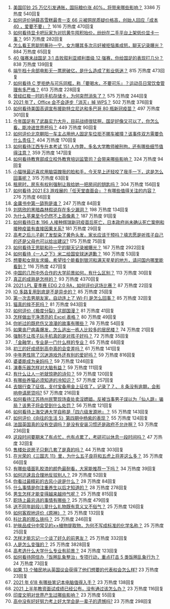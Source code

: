 1. [美国印钞 25 万亿引发通胀，国际粮价涨 40%，将带来哪些影响？](https://www.zhihu.com/question/464253751) 3386 万热度 540回复
1. [如何评价钟薛高雪糕最贵一支 66 元被网民质疑价格高，创始人回应「成本 40 ，爱要不要」？](https://www.zhihu.com/question/465157262) 1616 万热度 470回复
1. [如何看待显卡吧玩家为对抗黄牛囤积抬价，纷纷在二手平台上架低价显卡一事？](https://www.zhihu.com/question/464735756) 951 万热度 282回复
1. [怎么看王思聪怒撕孙一宁，女方曝其多次示好被拒恼羞成怒，聊天记录曝光？](https://www.zhihu.com/question/465193554) 884 万热度 65回复
1. [40 强赛末战国足 3:1 击败叙利亚顺利晋级 12 强赛，你给国足的表现打几分？](https://www.zhihu.com/question/465257701) 838 万热度 139回复
1. [端午档十余部电影无一票房破亿，是什么造成了影业低迷？](https://www.zhihu.com/question/465092815) 815 万热度 473回复
1. [如何看待 C 罗拒绝与可乐同框，称「要喝水，不要可乐」？运动员日常饮食管理有多严格？](https://www.zhihu.com/question/465112331) 613 万热度 228回复
1. [曾经红极一时的手机存储卡，为何突然消失了？](https://www.zhihu.com/question/379697777) 575 万热度 244回复
1. [2021 年了，Office 会不会逐步「消灭」掉 WPS？](https://www.zhihu.com/question/460028327) 502 万热度 376回复
1. [如何看待美国高调宣布援助特立尼达和多巴哥 80 瓶新冠疫苗？](https://www.zhihu.com/question/465072169) 497 万热度 301回复
1. [今年国足有了武磊实力大升，目前战绩很猛啊，国足好像又可以了，你怎么看，能冲进世界杯吗？](https://www.zhihu.com/question/464598980) 449 万热度 90回复
1. [如何评价北京朝阳一车主占用他人固定车位拒不挪车被撞？该事件双方需要负什么责任？](https://www.zhihu.com/question/465097829) 404 万热度 170回复
1. [如何看待江西专升本考试 151 人作弊，多名大学教师被刑拘，还有哪些细节值得注意？](https://www.zhihu.com/question/465076235) 359 万热度 147回复
1. [如何看待教育部成立校外教育培训监管司？会带来哪些影响？](https://www.zhihu.com/question/465193204) 324 万热度 94回复
1. [小猫咪最近喜欢用脑袋蹭我的脸和手，今天早上还轻咬了我手一下，这是怎么回事呢？](https://www.zhihu.com/question/464003051) 315 万热度 63回复
1. [租房时，房东有权利强制让我给她一把房间的钥匙吗？](https://www.zhihu.com/question/462612155) 304 万热度 156回复
1. [如何看待 2021 E3 游戏展的「任天堂直面会」？有哪些值得关注的内容？](https://www.zhihu.com/question/465215405) 276 万热度 66回复
1. [金庸书中第一舔狗是谁？](https://www.zhihu.com/question/464912057) 247 万热度 84回复
1. [刘慈欣的黑暗森林假说存在多少漏洞？](https://www.zhihu.com/question/451440009) 198 万热度 134回复
1. [为什么苹果至今仍然不上高像素？](https://www.zhihu.com/question/464657256) 187 万热度 91回复
1. [如何看待日本 196 人接种辉瑞新冠疫苗后死亡，日本政府尚未确认死亡案例和接种疫苗有直接因果关系?](https://www.zhihu.com/question/464426634) 181 万热度 29回复
1. [高考之后儿子剃了发型染了黄色头发，家长应该干预吗？填志愿是听孩子自己的还是父母也可以给出建议?](https://www.zhihu.com/question/464569384) 175 万热度 75回复
1. [如何看待王思聪和孙一宁的聊天记录被曝光？](https://www.zhihu.com/question/465160470) 167 万热度 2922回复
1. [如何看待《一人之下》米二给国安球迷道歉？](https://www.zhihu.com/question/465110855) 160 万热度 53回复
1. [想要和女朋友求婚，希望找个能看到银河和满天星星的地方，请问国内哪里能看到？](https://www.zhihu.com/question/453392696) 116 万热度 427回复
1. [中国的几所中外合作的大学前景如何，有什么区别？](https://www.zhihu.com/question/291415035) 113 万热度 30回复
1. [真正的成熟是怎样的？](https://www.zhihu.com/question/23055853) 93 万热度 4370回复
1. [2021 LPL 夏季赛 EDG 2:0 RA，如何评价这场比赛？](https://www.zhihu.com/question/464995096) 87 万热度 22回复
1. [IO 多路复用到底是不是异步的？](https://www.zhihu.com/question/59975081) 85 万热度 25回复
1. [第一次去男朋友家，自动连上了 WI-FI 是怎么回事？](https://www.zhihu.com/question/464961722) 85 万热度 32回复
1. [猫真的摔不死吗？](https://www.zhihu.com/question/19978294) 81 万热度 943回复
1. [如何评价《极度分裂》这部国漫？](https://www.zhihu.com/question/28082072) 81 万热度 41回复
1. [怎样做出干净漂亮的 Excel 表格？](https://www.zhihu.com/question/21287244) 80 万热度 49回复
1. [你听过的既悲伤又浪漫的故事有哪些？](https://www.zhihu.com/question/26437791) 78 万热度 54回复
1. [如果丧尸病毒爆发，怎么逃出一栋人比较多的居民楼？](https://www.zhihu.com/question/38408371) 74 万热度 21回复
1. [强制不让孩子玩手机真的是对孩子好吗？](https://www.zhihu.com/question/325178193) 72 万热度 35回复
1. [「金融学」专业是一门什么样的专业？](https://www.zhihu.com/question/324787450) 65 万热度 68回复
1. [初三的好成绩到高中真的会变差吗？](https://www.zhihu.com/question/464672740) 61 万热度 141回复
1. [中年男性除了沉迷游戏外还有别的爱好吗？](https://www.zhihu.com/question/459226864) 59 万热度 816回复
1. [婆婆能成为亲妈吗？](https://www.zhihu.com/question/317585068) 59 万热度 1246回复
1. [演奏乐器怎样对大脑有益？](https://www.zhihu.com/question/266210634) 59 万热度 111回复
1. [有什么让人一听就惊艳的诗句？](https://www.zhihu.com/question/457061535) 59 万热度 120回复
1. [有哪些养猫必须知道的冷知识？](https://www.zhihu.com/question/428891310) 57 万热度 257回复
1. [去银行查了征信，支付宝备用金上征信了，记录了 7 、 8 条没有逾期，会影响申请房贷吗?](https://www.zhihu.com/question/401757959) 57 万热度 216回复
1. [如何看待江苏扬州民警现场查处卖淫嫖娼，反被当事男子误以为「仙人跳」骗局？该男子将会受到什么处罚？](https://www.zhihu.com/question/464879487) 56 万热度 121回复
1. [如何看待上海交通大学自称是「四六级发源地」？](https://www.zhihu.com/question/464806294) 55 万热度 143回复
1. [如何评价《向往的生活 5》第四期中杨紫的表现？](https://www.zhihu.com/question/459467558) 55 万热度 124回复
1. [法国英国真的没有空调吗？是没有安装习惯还是政府不允许啊？](https://www.zhihu.com/question/48716799) 53 万热度 236回复
1. [这段时间要期末了有点忙，也有点累了，考研可以休息一段时间吗？](https://www.zhihu.com/question/464096874) 47 万热度 32回复
1. [售楼处说房子只剩几套了是真的吗？](https://www.zhihu.com/question/460961867) 44 万热度 303回复
1. [在光荣的《三国志 11》里，为什么五子良将和五虎上将差这么多？](https://www.zhihu.com/question/329658518) 35 万热度 66回复
1. [有哪些墙面乳胶漆的颜色最耐看，大家能推荐一下吗？](https://www.zhihu.com/question/266901539) 34 万热度 39回复
1. [如何迅速且合理地反驳别人？](https://www.zhihu.com/question/21995841) 29 万热度 52回复
1. [你看过最精彩的古风小说是什么？](https://www.zhihu.com/question/34680815) 28 万热度 84回复
1. [什么事情是你注重养生以后才知道的？](https://www.zhihu.com/question/451372641) 28 万热度 278回复
1. [男生怎样才能变得越来越帅气呢？](https://www.zhihu.com/question/60541930) 25 万热度 815回复
1. [职场上最忌讳的事情有哪些？](https://www.zhihu.com/question/437015311) 25 万热度 479回复
1. [送不同年龄段儿童什么礼物既有意义又不俗气？](https://www.zhihu.com/question/27792599) 25 万热度 126回复
1. [如何客观地评价《原神》？](https://www.zhihu.com/question/464579154) 25 万热度 132回复
1. [科比真的那么铁吗？](https://www.zhihu.com/question/280722147) 25 万热度 246回复
1. [护肤品成分中常见的××植物提取物，为何不写成标准的化学名称？](https://www.zhihu.com/question/36711740) 25 万热度 25回复
1. [怎样才能忘记一个谈了好久的前男友？](https://www.zhihu.com/question/464379818) 25 万热度 332回复
1. [人是怎么变强的？](https://www.zhihu.com/question/267653585) 25 万热度 3828回复
1. [高考选什么大学什么专业有前景？](https://www.zhihu.com/question/440235164) 24 万热度 123回复
1. [如何看待网信办「饭圈乱象整治」专项行动，重点打击 5 类饭圈乱象行为？](https://www.zhihu.com/question/465112780) 24 万热度 73回复
1. [如果 13 个殖民地从英国议会获得了他们想要的代表权会怎么样?](https://www.zhihu.com/question/463566948) 23 万热度 23回复
1. [2021 年 618 有哪些笔记本电脑值得入手？](https://www.zhihu.com/question/457255317) 23 万热度 138回复
1. [2021 上半年教资面试成绩已经公布，没有通过该怎么办？](https://www.zhihu.com/question/465072042) 23 万热度 116回复
1. [印度文明对世界产生过哪些影响？](https://www.zhihu.com/question/462960421) 23 万热度 55回复
1. [高中没有好好努力考上好大学会是一辈子的遗憾吗?](https://www.zhihu.com/question/463210788) 23 万热度 298回复